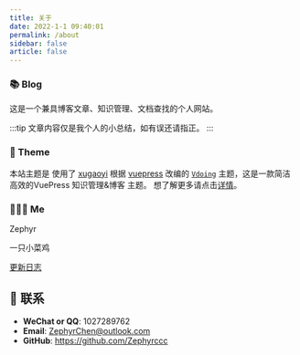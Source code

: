 ```yaml
---
title: 关于
date: 2022-1-1 09:40:01
permalink: /about
sidebar: false
article: false
---
```


### 📚 Blog

这是一个兼具博客文章、知识管理、文档查找的个人网站。

:::tip
文章内容仅是我个人的小总结，如有误还请指正。
:::

### 🎨 Theme
本站主题是 使用了 [xugaoyi](https://github.com/xugaoyi) 根据 [vuepress](https://vuepress.vuejs.org/zh/) 改编的 [`Vdoing`](https://github.com/xugaoyi/vuepress-theme-vdoing) 主题，这是一款简洁高效的VuePress 知识管理&博客 主题。 想了解更多请点击[详情](https://github.com/xugaoyi/vuepress-theme-vdoing)。


### 🧑🏼‍🦱 Me

Zephyr

一只小菜鸡


[更新日志](https://github.com/Zephyrccc/Blog/commits/master)


## :email: 联系

- **WeChat or QQ**: <a :href="qqUrl" class='qq'>1027289762</a>
- **Email**:  <a href="mailto:ZephyrChen@outlook.com">ZephyrChen@outlook.com</a>
- **GitHub**: <https://github.com/Zephyrccc>


<script>
  export default {
    data(){
      return {
        qqUrl: 'tencent://message/?uin=1027289762&Site=&Menu=yes' 
      }
    },
    mounted(){
      const flag =  navigator.userAgent.match(/(phone|pad|pod|iPhone|iPod|ios|iPad|Android|Mobile|BlackBerry|IEMobile|MQQBrowser|JUC|Fennec|wOSBrowser|BrowserNG|WebOS|Symbian|Windows Phone)/i);
      if(flag){
        this.qqUrl = 'mqqwpa://im/chat?chat_type=wpa&uin=1027289762&version=1&src_type=web&web_src=oicqzone.com'
      }
    }
  }
</script>         